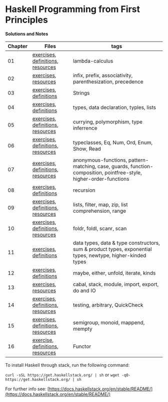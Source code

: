 # Haskell Programming from First Principles

**Solutions and Notes**

| Chapter | Files                                                                                                             | tags |
| ------- | ----------------------------------------------------------------------------------------------------------------- |------|
| 01      | [exercises](chapter01/exercises.md), [definitions](chapter01/definitions.md), [resources](chapter01/resources.md) | lambda-calculus |
| 02      | [exercises](chapter02/exercises.md), [resources](chapter02/resources.md)                                          | infix, prefix, associativity, parenthesization, precedence
| 03      | [exercises](chapter03/exercises.md), [definitions](chapter03/definitions.md)                                      | Strings
| 04      | [exercises](chapter04/exercises.md), [definitions](chapter04/definitions.md)                                      | types, data declaration, typles, lists
| 05      | [exercises](chapter05/exercises.md), [definitions](chapter05/definitions.md), [resources](chapter05/resources.md) | currying, polymorphism, type inferrence
| 06      | [exercises](chapter06/exercises.md), [definitions](chapter06/definitions.md), [resources](chapter06/resources.md) | typeclasses, Eq, Num, Ord, Enum, Show, Read
| 07      | [exercises](chapter07/exercises.md), [definitions](chapter07/definitions.md), [resources](chapter07/resources.md) | anonymous-functions, pattern-matching, case, guards, function-composition, pointfree-style, higher-order-functions
| 08      | [exercises](chapter08/exercises.md), [definitions](chapter08/definitions.md)| recursion|
| 09      | [exercises](chapter09/exercises.md), [definitions](chapter09/definitions.md), [resources](chapter09/resources.md) | lists, filter, map, zip, list comprehension, range |
| 10    | [exercises](chapter10/exercises.md), [definitions](chapter10/definitions.md), [resources](chapter10/resources.md)| foldr, foldl, scanr, scan
| 11    | [exercises](chapter11/exercises.md), [definitions](chapter11/definitions.md)                                      | data types, data & type constructors, sum & product types, exponential types, newtype, higher-kinded types
| 12    | [exercises](chapter12/exercises.md), [definitions](chapter12/definitions.md)                                      | maybe, either, unfold, iterate, kinds
| 13    | [exercises](chapter13/exercises.md), [resources](chapter13/resources.md)                                          | cabal, stack, module, import, export, do and IO
| 14 | [exercises](chapter14/exercises.md), [definitions](chapter14/definitions.md), [resources](chapter14/resources.md) | testing, arbitrary, QuickCheck
| 15 | [exercises](chapter15/exercises.md), [definitions](chapter15/definitions.md), [resources](chapter15/resources.md) | semigroup, monoid, mappend, mempty
| 16 | [exercise](chapter16/exercises.md), [definitions](chapter16/definitions.md), [resources](chapter16/resources.md) | Functor

To install Haskell through stack, run the following command:

`curl -sSL https://get.haskellstack.org/ | sh` or `wget -qO- https://get.haskellstack.org/ | sh`

For further info see: [https://docs.haskellstack.org/en/stable/README/](https://docs.haskellstack.org/en/stable/README/)
